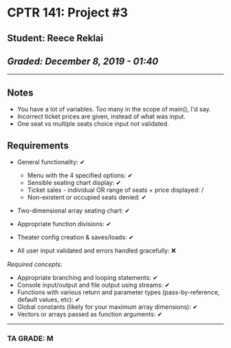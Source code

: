 # CPTR 141: Project #3
## Student: Reece Reklai
## *Graded: December 8, 2019 - 01:40*
------
## Notes
* You have a lot of variables. Too many in the scope of main(), I'd say.
* Incorrect ticket prices are given, instead of what was input.
* One seat vs multiple seats choice input not validated.

## Requirements

* General functionality: ✔
    * Menu with the 4 specified options: ✔
    * Sensible seating chart display: ✔
    * Ticket sales - individual OR range of seats + price displayed: /
    * Non-existent or occupied seats denied: ✔

* Two-dimensional array seating chart: ✔

* Appropriate function divisions: ✔

* Theater config creation & saves/loads: ✔

* All user input validated and errors handled gracefully: ❌


_Required concepts:_
* Appropriate branching and looping statements: ✔
* Console input/output and file output using streams: ✔
* Functions with various return and parameter types (pass-by-reference, default values, etc): ✔
* Global constants (likely for your maximum array dimensions): ✔
* Vectors or arrays passed as function arguments: ✔

---

### TA GRADE: M